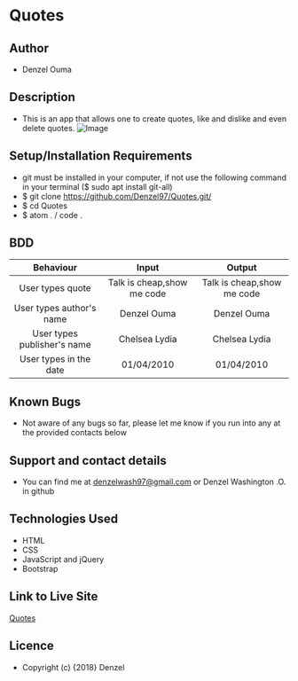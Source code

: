 # Quotes

## Author
* Denzel Ouma

## Description
* This is an app that allows one to create quotes, like and dislike and even delete quotes.
![Image](https://github.com/Denzel97/Quotes/blob/master/images/image1.png)

## Setup/Installation Requirements
* git must be installed in your computer,  if not use the following command in your terminal ($ sudo apt install git-all)
* $ git clone https://github.com/Denzel97/Quotes.git/
* $ cd Quotes
* $ atom . / code .

## BDD
| Behaviour | Input | Output |
| :-----: | :-----: | :-----: |
|User types quote | Talk is cheap,show me code | Talk is cheap,show me code |
| User types author's name | Denzel Ouma | Denzel Ouma |
| User types publisher's name | Chelsea Lydia | Chelsea Lydia |
| User types in the date | 01/04/2010 | 01/04/2010 |

## Known Bugs

-   Not aware of any bugs so far, please let me know if you run into any at the provided contacts below
## Support and contact details
-   You can find me at denzelwash97@gmail.com or Denzel Washington .O. in github

## Technologies Used
-   HTML
-   CSS
-   JavaScript and jQuery
-   Bootstrap




## Link to Live Site
[Quotes](https://github.com/Denzel97/Quotes.git/)

## Licence
* Copyright (c) {2018} Denzel
